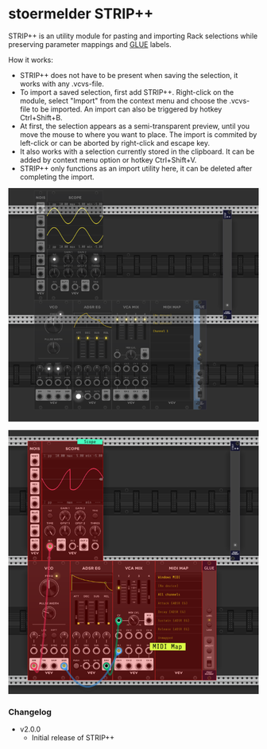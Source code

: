# stoermelder STRIP++

STRIP++ is an utility module for pasting and importing Rack selections while preserving parameter mappings and [GLUE](Glue.md) labels.

How it works:

- STRIP++ does not have to be present when saving the selection, it works with any .vcvs-file.
- To import a saved selection, first add STRIP++. Right-click on the module, select "Import" from the context menu and choose the .vcvs-file to be imported. An import can also be triggered by hotkey Ctrl+Shift+B.
- At first, the selection appears as a semi-transparent preview, until you move the mouse to where you want to place. The import is commited by left-click or can be aborted by right-click and escape key.
- It also works with a selection currently stored in the clipboard. It  can be added by context menu option or hotkey Ctrl+Shift+V.
- STRIP++ only functions as an import utility here, it can be deleted after completing the import.


![STRIP++ selection preview](./StripPp-1.png)

![STRIP++ selection import](./StripPp-2.png)


### Changelog

- v2.0.0
    - Initial release of STRIP++